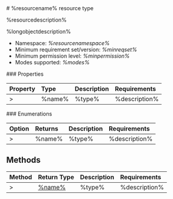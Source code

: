 <resource>
# %resourcename% resource type

%resourcedescription%

%longobjectdescription%

*	Namespace: *%resourcenamespace%*
*	Minimum requirement set/version: *%minreqset%*
*	Minimum permission level: *%minpermission%*
*	Modes supported: *%modes%*

</resource>

<properties>
### Properties

| Property	   | Type	| Description| Requirements|
|:-------------|:-------|:-----------|:------------|
>|%name%      | %type% | %description% | %req% |

</properties>

<enums>
### Enumerations

| Option	   | Returns	| Description| Requirements|
|:-------------|:-------|:-----------|:------------|
>|%name%      | %type% | %description% | %enumreq% |

</enums>

<methods>

## Methods

| Method	   | Return Type    | Description | Requirements|
|:-------------|:---------------|:------------|:----|
>| [%name%](%link%)     | %type% | %description% | %req%|

</methods>
